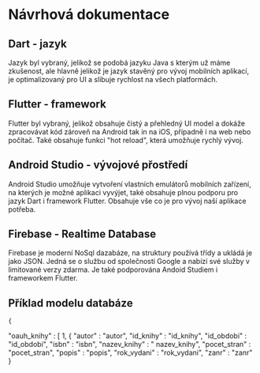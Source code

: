 # Návrhová dokumentace

## Dart - jazyk

Jazyk byl vybraný, jelikož se podobá jazyku Java s kterým už máme zkušenost, ale hlavně jelikož je jazyk stavěný pro vývoj mobilních aplikací, je optimalizovaný pro UI a slibuje rychlost na všech platformách.

## Flutter - framework

Flutter byl vybraný, jelikož obsahuje čistý a přehledný UI model a dokáže zpracovávat kód zároveň na Android tak in na iOS, případně i na web nebo počítač. Také  obsahuje funkci "hot reload", která umožňuje rychlý vývoj.

## Android Studio - vývojové přostředí

Android Studio umožňuje vytvoření vlastních emulátorů mobilních zařízení, na kterých je možné aplikaci vyvýjet, také obsahuje plnou podporu pro jazyk Dart i framework Flutter. Obsahuje vše co je pro vývoj naší aplikace potřeba. 

## Firebase - Realtime Database

Firebase je moderní NoSql dazabáze, na struktury používá třídy a ukládá je jako JSON. Jedná se o službu od společnosti Google a nabízí své služby v limitované verzy zdarma. Je také podporována Andoid Studiem i frameworkem Flutter.

## Příklad modelu databáze

    {
  "oauh_knihy" : [ 1, {
    "autor" : "autor",
    "id_knihy" : "id_knihy",
    "id_obdobi" : "id_obdobi",
    "isbn" : "isbn",
    "nazev_knihy" : " nazev_knihy",
    "pocet_stran" : "pocet_stran",
    "popis" : "popis",
    "rok_vydani" : "rok_vydani",
    "zanr" : "zanr"
  }